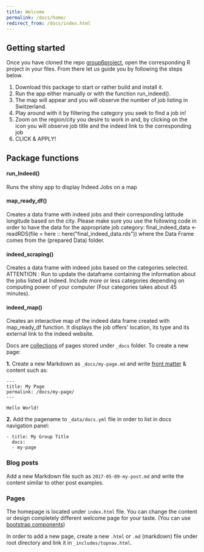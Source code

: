 ```yaml
---
title: Welcome
permalink: /docs/home/
redirect_from: /docs/index.html
---
```


## Getting started

Once you have cloned the repo [group6project](https://github.com/Ferdi28/group6project), open the corresponding R project in your files.
From there let us guide you by following the steps below.
1. Download this package to start or rather build and install it.
2. Run the app either manually or with the function run_indeed().
3. The map will appear and you will observe the number of job listing in Switzerland.
4. Play around with it by filtering the category you seek to find a job in!
5. Zoom on the region/city you desire to work in and, by clicking on the icon you will observe job title and the indeed link to the corresponding job
6. CLICK & APPLY!


## Package functions

#### run_Indeed()
Runs the shiny app to display Indeed Jobs on a map

#### map_ready_df()
Creates a data frame with indeed jobs and their corresponding latitude longitude based on the city.
Please make sure you use the following code in order to have the data for the appropriate job category:
final_indeed_data <- readRDS(file = here :: here("final_indeed_data.rds")) where the Data Frame comes from
the (prepared Data) folder.

#### indeed_scraping()
Creates a data frame with indeed jobs based on the categories selected.
ATTENTION : Run to update the dataframe containing the information about the jobs listed at Indeed.
Include more or less categories depending on computing power of your computer (Four categories takes about 45 minutes).

#### indeed_map()
Creates an interactive map of the indeed data frame created with map_ready_df function.
It displays the job offers' location, its type and its external link to the indeed website.

Docs are [collections](https://jekyllrb.com/docs/collections/) of pages stored under `_docs` folder. To create a new page:

**1.** Create a new Markdown as `_docs/my-page.md` and write [front matter](https://jekyllrb.com/docs/frontmatter/) & content such as:

```
---
title: My Page
permalink: /docs/my-page/
---

Hello World!
```

**2.** Add the pagename to `_data/docs.yml` file in order to list in docs navigation panel:

```
- title: My Group Title
  docs:
  - my-page
```

### Blog posts

Add a new Markdown file such as `2017-05-09-my-post.md` and write the content similar to other post examples.

### Pages

The homepage is located under `index.html` file. You can change the content or design completely different welcome page for your taste. (You can use [bootstrap components](http://getbootstrap.com/components/))

In order to add a new page, create a new `.html` or `.md` (markdown) file under root directory and link it in `_includes/topnav.html`.
